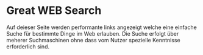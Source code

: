 # Great WEB Search

Auf deieser Seite werden performante links angezeigt welche eine einfache Suche für bestimmte Dinge im Web erlauben.
Die Suche erfolgt über meherer Suchmaschinen ohne dass vom Nutzer  spezielle Kenntnisse erforderlich sind.

